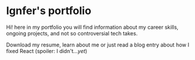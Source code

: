 # Ignfer's portfolio

Hi! here in my portfolio you will find information about my career skills, ongoing projects, and not so controversial tech takes.

Download my resume, learn about me or just read a blog entry about how I fixed React (spoiler: I didn't..._yet_)